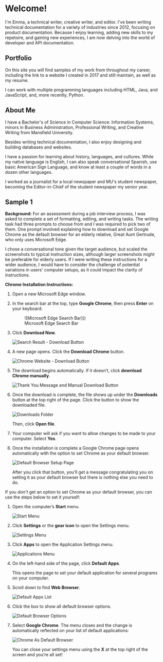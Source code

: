 # Welcome!

I'm Emma, a technical writer, creative writer, and editor. I've been writing technical documentation for a variety of industries since 2012, focusing on product documentation. Because I enjoy learning, adding new skills to my repetoire, and gaining new experiences, I am now delving into the world of developer and API documentation.

## Portfolio

On this site you will find samples of my work from throughout my career, including the link to a website I created in 2017 and still maintain, as well as my resume.

I can work with multiple programming languages including HTML, Java, and JavaScript, and, more recently, Python.

## About Me

I have a Bachelor's of Science in Computer Science: Information Systems, minors in Business Administration, Professional Writing, and Creative Writing from Mansfield University.

Besides writing technical documentation, I also enjoy designing and building databases and websites.

I have a passion for learning about history, languages, and cultures. While my native language is English, I can also speak conversational Spanish, use basic American Sign Language, and know at least a couple of words in a dozen other languages.

I worked as a journalist for a local newspaper and MU's student newspaper, becoming the Editor-in-Chief of the student newspaper my senior year.

## Sample 1
**Background:** For an assessment during a job interview process, I was asked to complete a set of formatting, editing, and writing tasks. The writing task had three prompts to choose from and I was required to pick two of them. One prompt involved explaining how to download and set Google Chrome as the default browser for an elderly relative, Great Aunt Gertrude, who only uses Microsoft Edge.

I chose a conversational tone given the target audience, but scaled the screenshots to typical instruction sizes, although larger screenshots might be preferable for elderly users. If I were writing these instructions for a wider audience, I would have to consider the challenge of potential variations in users' computer setups, as it could impact the clarity of instructions.

**Chrome Installation Instructions:**

1.	Open a new Microsoft Edge window.

1.	In the search bar at the top, type **Google Chrome**, then press **Enter** on your keyboard.
    
    <figure markdown>
     ![Microsoft Edge Search Bar](<Images/Step 2. - Microsoft Edge Search Bar.png>)
     <figcaption>Microsoft Edge Search Bar</figcaption>
    </figure>  
 
1.	Click **Download Now**.

    ![Search Result - Download Button](<Images/Step 3. - Search Results - Download Button.png>)
 
1.	A new page opens. Click the **Download Chrome** button.

    ![Chrome Website - Download Button](<Images/Step 4. - Chrome Website - Download Button.png>)
  
1.	The download begins automatically. If it doesn’t, click **download Chrome manually**.

    ![Thank You Message and Manual Download Button](<Images/Step 5. - Thank You Msg - Download Manually.png>)
 
1.	Once the download is complete, the file shows up under the **Downloads** button at the top right of the page. Click the button to show the downloaded file.

    ![Downloads Folder](<Images/Step 6. - Downloads Folder.png>)
 
    Then, click **Open file**.

1.	Your computer will ask if you want to allow changes to be made to your computer. Select **Yes**. 
 
1.	Once the installation is complete a Google Chrome page opens automatically with the option to set Chrome as your default browser.

    ![Default Browser Setup Page](<Images/Step 8. - Default Browser Setup Page.png>)
   
    After you click that button, you’ll get a message congratulating you on setting it as your default browser but there is nothing else you need to do. 

If you *don’t* get an option to set Chrome as your default browser, you can use the steps below to set it yourself:

1.	Open the computer’s **Start** menu.

    ![Start Menu](<Images/Step 10. - Start Menu.png>)

1.	Click **Settings** or the **gear icon** to open the Settings menu.

    ![Settings Menu](<Images/Step 11. - Settings Menu.png>)
    
1.	Click **Apps** to open the Application Settings menu.

    ![Applications Menu](<Images/Step 12. - Apps Menu.png>)
  
1.	On the left-hand side of the page, click **Default Apps**.
 
    This opens the page to set your default application for several programs on your computer.

1.  Scroll down to find **Web Browser**.

     ![Default Apps List](<Images/Step 13. - Default Apps List.png>)
 
1.	Click the box to show all default browser options.

    ![Default Browser Options](<Images/Step 14. - Default Browser Options.png>)
  
1.	Select **Google Chrome**. The menu closes and the change is automatically reflected on your list of default applications:

    ![Chrome As Default Browser](<Images/Step 15. - Chrome As Default Browser.png>)
  
    You can close your settings menu using the **X** at the top right of the screen and you’re all set!


